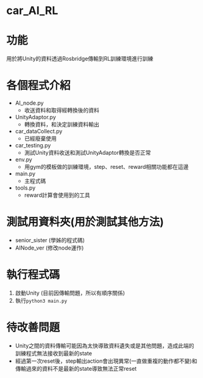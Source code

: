# car_AI_RL

# 功能

用於將Unity的資料透過Rosbridge傳輸到RL訓練環境進行訓練

# 各個程式介紹

* AI_node.py
  * 收送資料和取得經轉換後的資料
* UnityAdaptor.py
  * 轉換資料，和決定訓練資料輸出
* car_dataCollect.py
  * 已經廢棄使用
* car_testing.py
  * 測試Unity資料收送和測試UnityAdaptor轉換是否正常
* env.py
  * 用gym的模板做的訓練環境，step、reset、reward相關功能都在這邊
* main.py
  * 主程式碼
* tools.py
  * reward計算會使用到的工具

# 測試用資料夾(用於測試其他方法)

* senior_sister (學姊的程式碼)
* AINode_ver (修改node運作)

# 執行程式碼

1. 啟動Unity (目前因傳輸問題，所以有順序關係)
2. 執行`python3 main.py`

# 待改善問題

* Unity之間的資料傳輸可能因為太快導致資料遺失或是其他問題，造成此端的訓練程式無法接收到最新的state
* 經過第一次reset後，step輸出action會出現異常(一直做重複的動作都不變)和傳輸過來的資料不是最新的state導致無法正常reset
